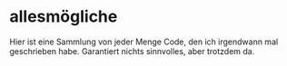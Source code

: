 # allesmögliche

Hier ist eine Sammlung von jeder Menge Code, den ich irgendwann mal geschrieben habe.
Garantiert nichts sinnvolles, aber trotzdem da.
